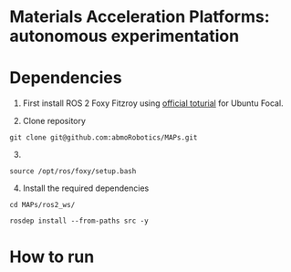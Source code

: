 # Materials Acceleration Platforms: autonomous experimentation



# Dependencies



1. First install ROS 2 Foxy Fitzroy using [official toturial](https://docs.ros.org/en/foxy/Installation/Ubuntu-Install-Debians.html) for Ubuntu Focal.

2. Clone repository
```
git clone git@github.com:abmoRobotics/MAPs.git
```
3.
```
source /opt/ros/foxy/setup.bash
``` 

4. Install the required dependencies
```
cd MAPs/ros2_ws/
```

```
rosdep install --from-paths src -y
```

# How to run
